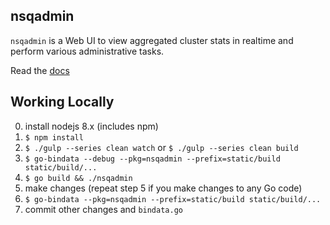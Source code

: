 ## nsqadmin

`nsqadmin` is a Web UI to view aggregated cluster stats in realtime and perform various
administrative tasks.

Read the [docs](http://nsq.io/components/nsqadmin.html)

## Working Locally

 0. install nodejs 8.x (includes npm)
 1. `$ npm install`
 2. `$ ./gulp --series clean watch` or `$ ./gulp --series clean build`
 3. `$ go-bindata --debug --pkg=nsqadmin --prefix=static/build static/build/...`
 4. `$ go build && ./nsqadmin`
 5. make changes (repeat step 5 if you make changes to any Go code)
 6. `$ go-bindata --pkg=nsqadmin --prefix=static/build static/build/...`
 7. commit other changes and `bindata.go`
